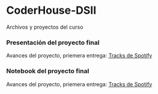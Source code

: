 # CoderHouse-DSII
Archivos y proyectos del curso
</html>
<body>
<h3>Presentación del proyecto final</h3>
<p>Avances del proyecto, priemera entrega:
<a href="https://docs.google.com/presentation/d/1MVy9oHEZkExkrYeSGK2tfR5bUfjplE5V5L_KfKkOtFQ/edit?usp=sharing">Tracks de Spotify</a>
</p>

<h3>Notebook del proyecto final</h3>
<p>Avances del proyecto, priemera entrega:
<a href= "https://colab.research.google.com/drive/1XBrZGAdhuQjTePV4IR9DrC48BG_Iwkjx?usp=sharing">Tracks de Spotify</a> 
</p>
</body>
</html>
